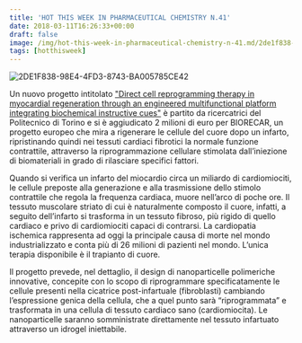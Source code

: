 ```yaml
---
title: 'HOT THIS WEEK IN PHARMACEUTICAL CHEMISTRY N.41'
date: 2018-03-11T16:26:33+00:00
draft: false
image: /img/hot-this-week-in-pharmaceutical-chemistry-n-41.md/2de1f838-98e4-4fd3-8743-ba005785ce42.png
tags: [hotthisweek]
---
```


![2DE1F838-98E4-4FD3-8743-BA005785CE42](/img/hot-this-week-in-pharmaceutical-chemistry-n-41.md/2de1f838-98e4-4fd3-8743-ba005785ce42.png)

Un nuovo progetto intitolato ["Direct cell reprogramming therapy in myocardial regeneration through an engineered multifunctional platform integrating biochemical instructive cues"](http://www.researchers.polito.it/success_stories/progetti_erc_european_research_council/rigenerazione_del_miocardio_infartuato) è partito da ricercatrici del Politecnico di Torino e si è aggiudicato 2 milioni di euro per BIORECAR, un progetto europeo che mira a rigenerare le cellule del cuore dopo un infarto, ripristinando quindi nei tessuti cardiaci fibrotici la normale funzione contrattile, attraverso la riprogrammazione cellulare stimolata dall’iniezione di biomateriali in grado di rilasciare specifici fattori.

Quando si verifica un infarto del miocardio circa un miliardo di cardiomiociti, le cellule preposte alla generazione e alla trasmissione dello stimolo contrattile che regola la frequenza cardiaca, muore nell’arco di poche ore. Il tessuto muscolare striato di cui è naturalmente composto il cuore, infatti, a seguito dell’infarto si trasforma in un tessuto fibroso, più rigido di quello cardiaco e privo di cardiomiociti capaci di contrarsi. La cardiopatia ischemica rappresenta ad oggi la principale causa di morte nel mondo industrializzato e conta più di 26 milioni di pazienti nel mondo. L’unica terapia disponibile è il trapianto di cuore.

Il progetto prevede, nel dettaglio, il design di nanoparticelle polimeriche innovative, concepite con lo scopo di riprogrammare specificatamente le cellule presenti nella cicatrice post-infartuale (fibroblasti) cambiando l’espressione genica della cellula, che a quel punto sarà “riprogrammata” e trasformata in una cellula di tessuto cardiaco sano (cardiomiocita). Le nanoparticelle saranno somministrate direttamente nel tessuto infartuato attraverso un idrogel iniettabile.